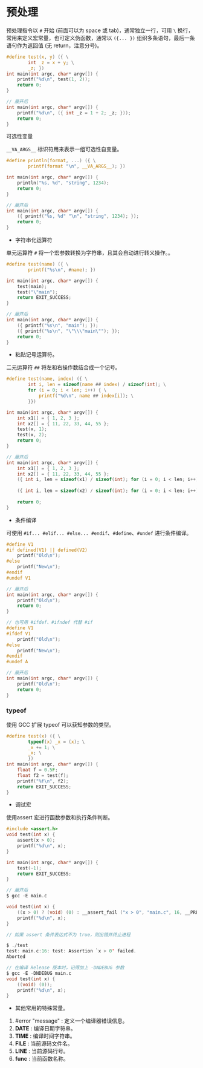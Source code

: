预处理
===

预处理指令以 `#` 开始 (前面可以为 space 或 tab)，通常独立一行，可用 `\` 换行，常用来定义宏常量，也可定义伪函数，通常以 `({... })` 组织多条语句，最后一条语句作为返回值 (无 return，注意分号)。

```c
#define test(x, y) ({ \
        int _z = x + y; \
        _z; })
int main(int argc, char* argv[]) {
    printf("%d\n", test(1, 2));
    return 0;
}

// 展开后
int main(int argc, char* argv[]) {
    printf("%d\n", ({ int _z = 1 + 2; _z; }));
    return 0;
}
```

可选性变量

`__VA_ARGS__` 标识符用来表示一组可选性自变量。

```c
#define println(format, ...) ({ \
        printf(format "\n", __VA_ARGS__); })

int main(int argc, char* argv[]) {
    println("%s, %d", "string", 1234);
    return 0;
}

// 展开后
int main(int argc, char* argv[]) {
    ({ printf("%s, %d" "\n", "string", 1234); });
    return 0;
}
```

- 字符串化运算符

单元运算符 `#` 将一个宏参数转换为字符串，且其会自动进行转义操作。。

```c
#define test(name) ({ \
        printf("%s\n", #name); })

int main(int argc, char* argv[]) {
    test(main);
    test("\"main");
    return EXIT_SUCCESS;
}

// 展开后
int main(int argc, char* argv[]) {
    ({ printf("%s\n", "main"); });
    ({ printf("%s\n", "\"\\\"main\""); });
    return 0;
}
```

- 粘贴记号运算符。

二元运算符 `##` 将左和右操作数结合成一个记号。

```c
#define test(name, index) ({ \
        int i, len = sizeof(name ## index) / sizeof(int); \
        for (i = 0; i < len; i++) { \
            printf("%d\n", name ## index[i]); \
        }})

int main(int argc, char* argv[]) {
    int x1[] = { 1, 2, 3 };
    int x2[] = { 11, 22, 33, 44, 55 };
    test(x, 1);
    test(x, 2);
    return 0;
}

// 展开后
int main(int argc, char* argv[]) {
    int x1[] = { 1, 2, 3 };
    int x2[] = { 11, 22, 33, 44, 55 };
    ({ int i, len = sizeof(x1) / sizeof(int); for (i = 0; i < len; i++) { printf("%d\n", 
                                                                                 x1[i]); }});
    ({ int i, len = sizeof(x2) / sizeof(int); for (i = 0; i < len; i++) { printf("%d\n", 
                                                                                 x2[i]); }});
    return 0;
}
```

- 条件编译

可使用 `#if... #elif... #else... #endif`、`#define`、`#undef` 进行条件编译。

```c
#define V1
#if defined(V1) || defined(V2)
    printf("Old\n");
#else
    printf("New\n");
#endif
#undef V1

// 展开后
int main(int argc, char* argv[]) {
    printf("Old\n");
    return 0;
}

// 也可用 #ifdef、#ifndef 代替 #if
#define V1
#ifdef V1
    printf("Old\n");
#else
    printf("New\n");
#endif
#undef A

// 展开后
int main(int argc, char* argv[]) {
    printf("Old\n");
    return 0;
}
```

### typeof

使用 GCC 扩展 typeof 可以获知参数的类型。

```c
#define test(x) ({ \
        typeof(x) _x = (x); \
        _x += 1; \
        _x; \
        })
int main(int argc, char* argv[]) {
    float f = 0.5F;
    float f2 = test(f);
    printf("%f\n", f2);
    return EXIT_SUCCESS;
}
```

- 调试宏

使用assert 宏进行函数参数和执行条件判断。

```c
#include <assert.h>
void test(int x) {
    assert(x > 0);
    printf("%d\n", x);
}

int main(int argc, char* argv[]) {
    test(-1);
    return EXIT_SUCCESS;
}

// 展开后
$ gcc -E main.c

void test(int x) {
    ((x > 0) ? (void) (0) : __assert_fail ("x > 0", "main.c", 16, __PRETTY_FUNCTION__));
    printf("%d\n", x);
}

// 如果 assert 条件表达式不为 true，则出错并终止进程

$ ./test
test: main.c:16: test: Assertion `x > 0' failed.
Aborted

// 在编译 Release 版本时，记得加上 -DNDEBUG 参数
$ gcc -E -DNDEBUG main.c
void test(int x) {
    ((void) (0));
    printf("%d\n", x);
}
```

- 其他常用的特殊常量。

1. #error "message" : 定义一个编译器错误信息。
2. __DATE__ : 编译日期字符串。
3. __TIME__ : 编译时间字符串。
4. __FILE__ : 当前源码文件名。
5. __LINE__ : 当前源码行号。
6. __func__ : 当前函数名称。
